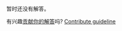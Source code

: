 
暂时还没有解答。

有兴趣[贡献你的解答](https://github.com/BFEdev/BFE.dev-solutions/blob/main/react-quiz/event-handler_zh.md)吗? [Contribute guideline](https://github.com/BFEdev/BFE.dev-solutions#how-to-contribute)
